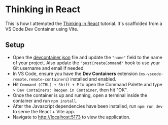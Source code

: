 # Thinking in React

This is how I attempted the [Thinking in React](https://react.dev/learn/thinking-in-react) tutorial. It's scaffolded from a VS Code Dev Container using Vite.

## Setup
- Open the [devcontainer.json](./.devcontainer/devcontainer.json) file and update the `"name"` field to the name of your project. Also update the `"postCreateCommand"` hook to use your Git username and email if needed.
- In VS Code, ensure you have the **Dev Containers** extension (`ms-vscode-remote.remote-containers`) installed and enabled.
- Hit `Command (CTRL) + Shift + P` to open the Command Palette and type `> Dev Containers: Reopen in Container`, then hit "OK".
- Once the container is up and running, open a terminal inside the container and run `npm install`.
- After the Javascript dependencies have been installed, run `npm run dev` to serve the React + Vite app.
- Navigate to [http://localhost:5173](http://127.0.0.1:5173) to view the application.
